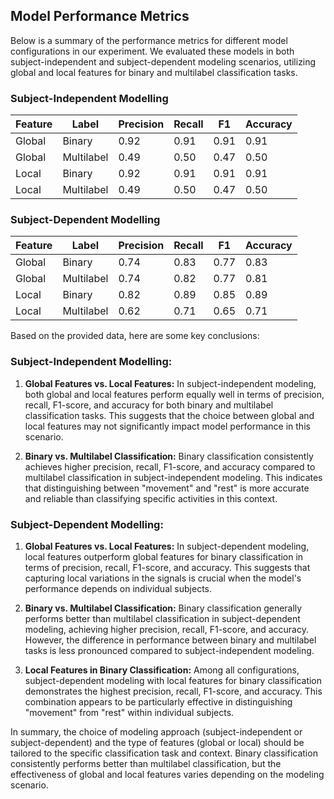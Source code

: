 ## Model Performance Metrics

Below is a summary of the performance metrics for different model configurations in our experiment. We evaluated these models in both subject-independent and subject-dependent modeling scenarios, utilizing global and local features for binary and multilabel classification tasks.

### Subject-Independent Modelling

| Feature | Label      | Precision | Recall | F1   | Accuracy |
| ------- | ---------- | --------- | ------ | ---- | -------- |
| Global  | Binary     | 0.92      | 0.91   | 0.91 | 0.91     |
| Global  | Multilabel | 0.49      | 0.50   | 0.47 | 0.50     |
| Local   | Binary     | 0.92      | 0.91   | 0.91 | 0.91     |
| Local   | Multilabel | 0.49      | 0.50   | 0.47 | 0.50     |

### Subject-Dependent Modelling

| Feature | Label      | Precision | Recall | F1   | Accuracy |
| ------- | ---------- | --------- | ------ | ---- | -------- |
| Global  | Binary     | 0.74      | 0.83   | 0.77 | 0.83     |
| Global  | Multilabel | 0.74      | 0.82   | 0.77 | 0.81     |
| Local   | Binary     | 0.82      | 0.89   | 0.85 | 0.89     |
| Local   | Multilabel | 0.62      | 0.71   | 0.65 | 0.71     |

Based on the provided data, here are some key conclusions:

### Subject-Independent Modelling:

1. **Global Features vs. Local Features:** In subject-independent modeling, both global and local features perform equally well in terms of precision, recall, F1-score, and accuracy for both binary and multilabel classification tasks. This suggests that the choice between global and local features may not significantly impact model performance in this scenario.

2. **Binary vs. Multilabel Classification:** Binary classification consistently achieves higher precision, recall, F1-score, and accuracy compared to multilabel classification in subject-independent modeling. This indicates that distinguishing between "movement" and "rest" is more accurate and reliable than classifying specific activities in this context.

### Subject-Dependent Modelling:

1. **Global Features vs. Local Features:** In subject-dependent modeling, local features outperform global features for binary classification in terms of precision, recall, F1-score, and accuracy. This suggests that capturing local variations in the signals is crucial when the model's performance depends on individual subjects.

2. **Binary vs. Multilabel Classification:** Binary classification generally performs better than multilabel classification in subject-dependent modeling, achieving higher precision, recall, F1-score, and accuracy. However, the difference in performance between binary and multilabel tasks is less pronounced compared to subject-independent modeling.

3. **Local Features in Binary Classification:** Among all configurations, subject-dependent modeling with local features for binary classification demonstrates the highest precision, recall, F1-score, and accuracy. This combination appears to be particularly effective in distinguishing "movement" from "rest" within individual subjects.

In summary, the choice of modeling approach (subject-independent or subject-dependent) and the type of features (global or local) should be tailored to the specific classification task and context. Binary classification consistently performs better than multilabel classification, but the effectiveness of global and local features varies depending on the modeling scenario.
